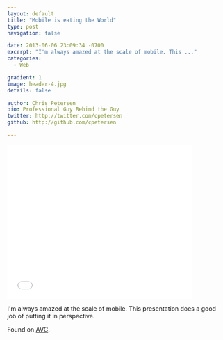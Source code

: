 ```yaml
---
layout: default
title: "Mobile is eating the World"
type: post
navigation: false

date: 2013-06-06 23:09:34 -0700
excerpt: "I'm always amazed at the scale of mobile. This ..."
categories:
  - Web

gradient: 1
image: header-4.jpg
details: false

author: Chris Petersen
bio: Professional Guy Behind the Guy
twitter: http://twitter.com/cpetersen
github: http://github.com/cpetersen

---
```


<iframe class="embedly-embed" src="//cdn.embedly.com/widgets/media.html?src=https%3A%2F%2Fwww.slideshare.net%2Fslideshow%2Fembed_code%2Fkey%2FHlWJmlCE6rwSzJ&url=http%3A%2F%2Fwww.slideshare.net%2Fbge20%2F2013-05-bea%3Fref%3Dhttp%3A%2F%2Fwww.avc.com%2Fa_vc%2F2013%2F06%2Fmobile-is-eating-the-world.html&image=http%3A%2F%2Fcdn.slidesharecdn.com%2Fss_thumbnails%2F201305bea-130517184340-phpapp01-thumbnail-4.jpg%3Fcb%3D1369741760&key=d815972c91e546edb5d2d02e509f8b1c&type=text%2Fhtml&schema=slideshare" width="425" height="355" scrolling="no" frameborder="0" allowfullscreen></iframe>

I'm always amazed at the scale of mobile. This presentation does a good job of putting it in perspective.

 Found on  [AVC](http://www.avc.com/a_vc/2013/06/mobile-is-eating-the-world.html). 

 
